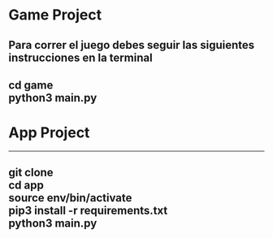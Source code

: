 # Game Project

Para correr el juego debes seguir las siguientes instrucciones en la terminal
--- 
cd game \
python3 main.py
---

# App Project

---
git clone \
cd app \
source env/bin/activate \
pip3 install -r requirements.txt \
python3 main.py
---